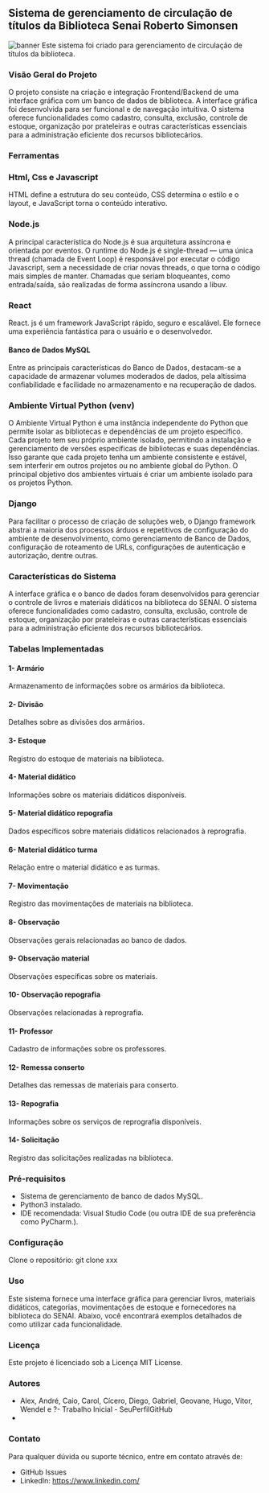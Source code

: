 

## Sistema de gerenciamento de circulação de títulos da Biblioteca Senai Roberto Simonsen
![banner](https://logodownload.org/wp-content/uploads/2019/08/senai-logo.png)
Este sistema foi criado para gerenciamento de circulação de títulos da biblioteca.

### Visão Geral do Projeto
O projeto consiste na criação e integração Frontend/Backend de uma interface gráfica com um banco de dados de biblioteca. 
A interface gráfica foi desenvolvida para ser funcional e de navegação intuitiva. O sistema oferece funcionalidades como cadastro, consulta, exclusão, controle de estoque, organização por prateleiras e outras características essenciais para a administração eficiente dos recursos bibliotecários.


### Ferramentas

### Html, Css e Javascript

HTML define a estrutura do seu conteúdo, CSS determina o estilo e o layout, e JavaScript torna o conteúdo interativo.
### Node.js
A principal característica do Node.js é sua arquitetura assíncrona e orientada por eventos. O runtime do Node.js é single-thread — uma única thread (chamada de Event Loop) é responsável por executar o código Javascript, sem a necessidade de criar novas threads, o que torna o código mais simples de manter. Chamadas que seriam bloqueantes, como entrada/saída, são realizadas de forma assíncrona usando a libuv.

### React
React. js é um framework JavaScript rápido, seguro e escalável. Ele fornece uma experiência fantástica para o usuário e o desenvolvedor.
#### Banco de Dados MySQL
Entre as principais características do Banco de Dados, destacam-se a capacidade de armazenar volumes moderados de dados, pela altíssima confiabilidade e facilidade no armazenamento e na recuperação de dados.

### Ambiente Virtual Python (venv)
O Ambiente Virtual Python é uma instância independente do Python que permite isolar as bibliotecas e dependências de um projeto específico. Cada projeto tem seu próprio ambiente isolado, permitindo a instalação e gerenciamento de versões específicas de bibliotecas e suas dependências. Isso garante que cada projeto tenha um ambiente consistente e estável, sem interferir em outros projetos ou no ambiente global do Python. O principal objetivo dos ambientes virtuais é criar um ambiente isolado para os projetos Python.

### Django
Para facilitar o processo de criação de soluções web, o Django framework abstrai a maioria dos processos árduos e repetitivos de configuração do ambiente de desenvolvimento, como gerenciamento de Banco de Dados, configuração de roteamento de URLs, configurações de autenticação e autorização, dentre outras.

### Características do Sistema

A interface gráfica e o banco de dados foram desenvolvidos para gerenciar o controle de livros e materiais didáticos na biblioteca do SENAI. O sistema oferece funcionalidades como cadastro, consulta, exclusão, controle de estoque, organização por prateleiras e outras características essenciais para a administração eficiente dos recursos bibliotecários.

### Tabelas Implementadas
#### 1- Armário
Armazenamento de informações sobre os armários da biblioteca.

#### 2- Divisão
Detalhes sobre as divisões dos armários.

#### 3- Estoque
Registro do estoque de materiais na biblioteca.

#### 4- Material didático
Informações sobre os materiais didáticos disponíveis.

#### 5- Material didático repografia
Dados específicos sobre materiais didáticos relacionados à reprografia.

#### 6- Material didático turma
Relação entre o material didático e as turmas.

#### 7- Movimentação
Registro das movimentações de materiais na biblioteca.

#### 8- Observação 
Observações gerais relacionadas ao banco de dados.

#### 9- Observação material 
Observações específicas sobre os materiais.

#### 10- Observação repografia 
Observações relacionadas à reprografia.

#### 11- Professor 
Cadastro de informações sobre os professores.

#### 12- Remessa conserto 
Detalhes das remessas de materiais para conserto.

#### 13- Repografia
Informações sobre os serviços de reprografia disponíveis.

#### 14- Solicitação
Registro das solicitações realizadas na biblioteca.


### Pré-requisitos
- Sistema de gerenciamento de banco de dados MySQL.
- Python3 instalado.
- IDE recomendada: Visual Studio Code (ou outra IDE de sua preferência como PyCharm.).


### Configuração
Clone o repositório:
git clone xxx


### Uso
Este sistema fornece uma interface gráfica para gerenciar livros, materiais didáticos, categorias, movimentações de estoque e fornecedores na biblioteca do SENAI. Abaixo, você encontrará exemplos detalhados de como utilizar cada funcionalidade.


### Licença
Este projeto é licenciado sob a Licença MIT License.
### Autores
- Alex, André, Caio, Carol, Cícero, Diego, Gabriel, Geovane, Hugo, Vitor, Wendel e ?- Trabalho Inicial - SeuPerfilGitHub
- 
### Contato
Para qualquer dúvida ou suporte técnico, entre em contato através de:
- GitHub Issues
- LinkedIn: https://www.linkedin.com/














